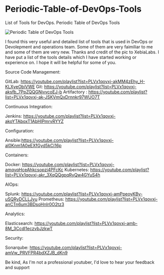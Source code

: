 # Periodic-Table-of-DevOps-Tools
List of Tools for DevOps. Periodic Table of DevOps Tools

![Periodic Table of DevOps Tools](https://user-images.githubusercontent.com/51883957/118441848-614ca880-b707-11eb-8603-3f6bf3eb2b88.png)

I found this very useful and detailed list of tools that is used in DevOps or Devolepment and operations team.  Some of them are very faimiliar to me and some of them are very new. Thanks and credit of the pic to XebiaLabs. I have put a list of the tools details which I have started working or experience on. I hope it will be helpful for some of you.

Source Code Management:

GitLab: https://youtube.com/playlist?list=PLVx1qovxj-akMM4zEhy_H-KLXyeObiVWE
Git: https://youtube.com/playlist?list=PLVx1qovxj-aksfb_7PpZQQGNjvvcoEJ-b
Artifactory : https://youtube.com/playlist?list=PLVx1qovxj-ak-JSKVmQxDrnnkr97WUO7T


Continuous Integration:

Jenkins: https://youtube.com/playlist?list=PLVx1qovxj-akoYTAboxT1AbHlPmrvRYYZ

Configuration:

Ansible:https://youtube.com/playlist?list=PLVx1qovxj-al0Knm1A0eEXfGyd5kCi16p

Containers:

Docker: https://youtube.com/playlist?list=PLVx1qovxj-amqyqHceAhkcsopzi4PFcKc
Kubernetes: https://youtube.com/playlist?list=PLVx1qovxj-akr_3XqQQgpqRyQw4GYuS4h


AIOps:

Splunk: https://youtube.com/playlist?list=PLVx1qovxj-amPpeoyKBy-uSQRyDCLLJvu
Prometheus: https://youtube.com/playlist?list=PLVx1qovxj-anCTn6um3BDsoHnIr0O2tz3

Analytics:

Elasticsearch: https://youtube.com/playlist?list=PLVx1qovxj-amb-8M_3Ccdl1eczvbJzkwT

Security:

Sonarqube: https://youtube.com/playlist?list=PLVx1qovxj-amVw_PRVFPR4bdXZJB_dKn9


Be kind, As I'm not a professional youtuber, I'd love to hear your feedback and support
